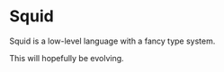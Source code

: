 # Squid

Squid is a low-level language with a fancy type system.  

This will hopefully be evolving.
